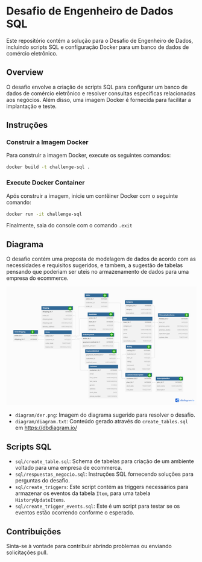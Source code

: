 # Desafio de Engenheiro de Dados SQL

Este repositório contém a solução para o Desafio de Engenheiro de Dados, incluindo scripts SQL e configuração Docker para um banco de dados de comércio eletrônico.

## Overview

O desafio envolve a criação de scripts SQL para configurar um banco de dados de comércio eletrônico e resolver consultas específicas relacionadas aos negócios. Além disso, uma imagem Docker é fornecida para facilitar a implantação e teste.

## Instruções

### Construir a Imagem Docker

Para construir a imagem Docker, execute os seguintes comandos:

```bash
docker build -t challenge-sql .
```

### Execute Docker Container
Após construir a imagem, inicie um contêiner Docker com o seguinte comando:

```bash
docker run -it challenge-sql
```

Finalmente, saia do console com o comando `.exit`

## Diagrama
O desafio contém uma proposta de modelagem de dados de acordo com as necessidades e requisitos sugeridos, e tambem, a sugestão de tabelas pensando que poderiam ser uteis no armazenamento de dados para uma empresa do ecommerce.

![Descrição da Imagem](/diagram/der.png)

* `diagram/der.png`: Imagem do diagrama sugerido para resolver o desafio.
* `diagram/diagram.txt`: Conteúdo gerado através do `create_tables.sql` em https://dbdiagram.io/


## Scripts SQL
* `sql/create_table.sql`: Schema de tabelas para criação de um ambiente voltado para uma empresa de ecommerca.
* `sql/respuestas_negocio.sql`: Instruções SQL fornecendo soluções para perguntas do desafio.
* `sql/create_triggers`: Este script contém as triggers necessários para armazenar os eventos da tabela `Item`, para uma tabela `HistoryUpdateItems`.
* `sql/create_trigger_events.sql`: Este é um script para testar se os eventos estão ocorrendo conforme o esperado.

## Contribuições
Sinta-se à vontade para contribuir abrindo problemas ou enviando solicitações pull.
